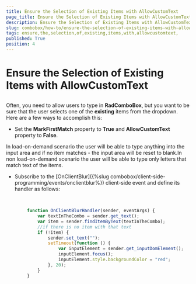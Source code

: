```yaml
---
title: Ensure the Selection of Existing Items with AllowCustomText 
page_title: Ensure the Selection of Existing Items with AllowCustomText  | UI for ASP.NET AJAX Documentation
description: Ensure the Selection of Existing Items with AllowCustomText 
slug: combobox/how-to/ensure-the-selection-of-existing-items-with-allowcustomtext-
tags: ensure,the,selection,of,existing,items,with,allowcustomtext,
published: True
position: 4
---
```


# Ensure the Selection of Existing Items with AllowCustomText 



## 

Often, you need to allow users to type in __RadComboBox__, but you want to be sure that the user selects one of the __existing__ items from the dropdown. Here are a few ways to accomplish this:

* Set the __MarkFirstMatch__ property to __True__ and __AllowCustomText__ property to __False__.

In load-on-demand scenario the user will be able to type anything into the input area and if no item matches - the input area will be reset to blank.In non load-on-demand scenario the user will be able to type only letters that match text of the items.

* Subscribe to the [OnClientBlur]({%slug combobox/client-side-programming/events/onclientblur%}) client-side event and define its handler as follows:

````JavaScript
	
	
	    function OnClientBlurHandler(sender, eventArgs) {
	        var textInTheCombo = sender.get_text();
	        var item = sender.findItemByText(textInTheCombo);
	        //if there is no item with that text
	        if (!item) {
	            sender.set_text("");
	            setTimeout(function () {
	                var inputElement = sender.get_inputDomElement();
	                inputElement.focus();
	                inputElement.style.backgroundColor = "red";
	            }, 20);
	        }
	    }
				
````


